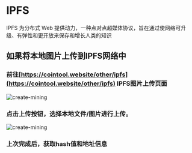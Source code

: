 # IPFS

IPFS 为分布式 Web 提供动力，一种点对点超媒体协议，旨在通过使网络可升级、有弹性和更开放来保存和增长人类的知识

## 如果将本地图片上传到IPFS网络中


### 前往[https://cointool.website/other/ipfs](https://cointool.website/other/ipfs) IPFS图片上传页面

![create-mining](../.gitbook/assets/other/ipfs/ipfs_01.png)

### 点击上传按钮，选择本地文件/图片进行上传。

![create-mining](../.gitbook/assets/other/ipfs/ipfs_02.png)
### 上次完成后，获取hash值和地址信息

